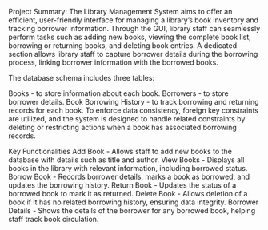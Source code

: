 Project Summary: 
The Library Management System aims to offer an efficient, user-friendly interface for managing a library’s book inventory and tracking borrower information. Through the GUI, library staff can seamlessly perform tasks such as adding new books, viewing the complete book list, borrowing or returning books, and deleting book entries. A dedicated section allows library staff to capture borrower details during the borrowing process, linking borrower information with the borrowed books.

The database schema includes three tables:

Books - to store information about each book.
Borrowers - to store borrower details.
Book Borrowing History - to track borrowing and returning records for each book.
To enforce data consistency, foreign key constraints are utilized, and the system is designed to handle related constraints by deleting or restricting actions when a book has associated borrowing records.

Key Functionalities
Add Book - Allows staff to add new books to the database with details such as title and author.
View Books - Displays all books in the library with relevant information, including borrowed status.
Borrow Book - Records borrower details, marks a book as borrowed, and updates the borrowing history.
Return Book - Updates the status of a borrowed book to mark it as returned.
Delete Book - Allows deletion of a book if it has no related borrowing history, ensuring data integrity.
Borrower Details - Shows the details of the borrower for any borrowed book, helping staff track book circulation.
